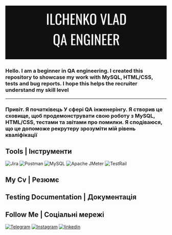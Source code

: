 ![Header](https://github.com/vlad4ik2004losa/vlad4ik2004losa/blob/main/assets/Header.png) 

### Hello. I am a beginner in QA engineering. I created this repository to showcase my work with MySQL, HTML/CSS, tests and bug reports. I hope this helps the recruiter understand my skill level
_______________________
### Привіт. Я початківець У сфері QA інженерінгу. Я створив це сховище, щоб продемонструвати свою роботу з MySQL, HTML/CSS, тестами та звітами про помилки. Я сподіваюся, що це допоможе рекрутеру зрозуміти мій рівень кваліфікації

## Tools | Інструменти
![Jira](https://img.shields.io/badge/-Jira-090909?style=for-the-badge&logo=Jira&logoColor=004FFF) ![Postman](https://img.shields.io/badge/-Postman-090909?style=for-the-badge&logo=Postman&logoColor=FF8C0) ![MySQL](https://img.shields.io/badge/-MySQL-090909?style=for-the-badge&logo=MySQL&logoColor=FF8C0) ![Apache JMeter](https://img.shields.io/badge/-Apache_JMeter-090909?style=for-the-badge&logo=Apache&logoColor=FF5000) ![TestRail](https://img.shields.io/badge/-TestRail-090909?style=for-the-badge&logo=TestRail) 
## My Cv | Резюмє

## Testing Documentation | Документація


## Follow Me | Соціальні мережі
[![Telegram](https://img.shields.io/badge/-Telegram-090909?style=for-the-badge&logo=Telegram&logoColor=004FFF)](https://t.me/vladilchenko) [![Instagram](https://img.shields.io/badge/-Instagram-090909?style=for-the-badge&logo=Instagram&logoColor=FFA07)](https://www.instagram.com/vlad.ilchenkoo/) [![linkedin](https://img.shields.io/badge/-linkedin-090909?style=for-the-badge&logo=linkedin&logoColor=004FFF)](https://www.linkedin.com/in/ilchenko-vlad-9b3b37251/)